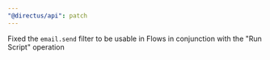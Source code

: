 ```yaml
---
"@directus/api": patch
---
```


Fixed the `email.send` filter to be usable in Flows in conjunction with the "Run Script" operation
